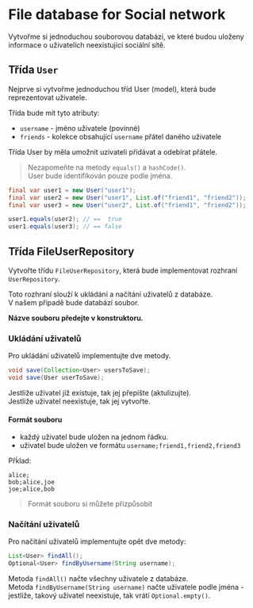 # File database for Social network

Vytvořme si jednoduchou souborovou databázi, ve které budou uloženy informace o uživatelích neexistující sociální sítě.

## Třída `User`
Nejprve si vytvořme jednoduchou tříd User (model), která bude reprezentovat uživatele.

Třída bude mít tyto atributy:
  - `username` - jméno uživatele (povinné)
  - `friends` - kolekce obsahující `username` přátel daného uživatele

Třída User by měla umožnit uzivateli přidávat a odebírat přátele.

> Nezapomeňte na metody `equals()` a `hashCode()`.<br>User bude identifikován pouze podle jména.

```java
final var user1 = new User("user1");
final var user2 = new User("user1", List.of("friend1", "friend2"));
final var user3 = new User("user2", List.of("friend1", "friend2"));

user1.equals(user2); // ==  true
user1.equals(user3); // == false
```

## Třída FileUserRepository
Vytvořte třídu `FileUserRepository`, která bude implementovat rozhraní `UserRepository`.

Toto rozhraní slouží k ukládání a načítání uživatelů z databáze.\
V našem připadě bude databází soubor.

**Názve souboru předejte v konstruktoru.**

### Ukládání uživatelů
Pro ukládání uživatelů implementujte dve metody.

```java
void save(Collection<User> usersToSave);
void save(User userToSave);
```

Jestliže uživatel již existuje, tak jej přepište (aktulizujte).\
Jestliže uživatel neexistuje, tak jej vytvořte.

#### Formát souboru
 - každý uživatel bude uložen na jednom řádku.
 - uživatel bude uložen ve formátu `username;friend1,friend2,friend3`

Přḱlad:
```text
alice;
bob;alice,joe
joe;alice,bob
```

> Formát souboru si můžete přizpůsobit 

### Načítání uživatelů
Pro načítání uživatelů implementujte opět dve metody:

```java
List<User> findAll();
Optional<User> findByUsername(String username);
```

Metoda `findAll()` načte všechny uživatele z databáze.\
Metoda `findByUsername(String username)` načte uživatele podle jména - jestliže, takový uživatel neexistuje, tak vrátí `Optional.empty()`.
